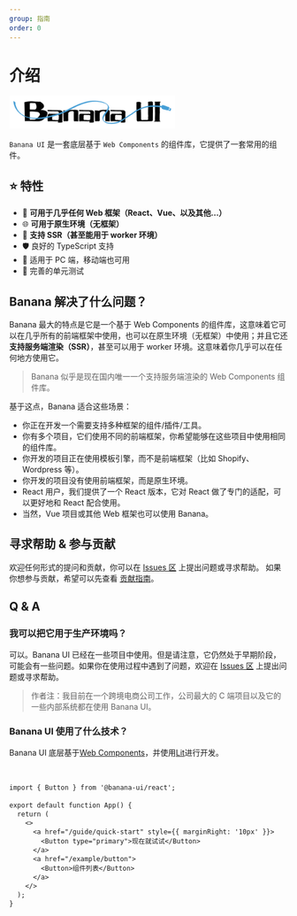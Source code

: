 ```yaml
---
group: 指南
order: 0
---
```


# 介绍

<img width="300" src="/logos/nav-logo-375.png" />

`Banana UI` 是一套底层基于 `Web Components` 的组件库，它提供了一套常用的组件。

## ⭐️ 特性

- 🧩 **可用于几乎任何 Web 框架（React、Vue、以及其他...）**
- 🌐 **可用于原生环境（无框架）**
- 🚀 **支持 SSR（甚至能用于 worker 环境）**
- 🛡 良好的 TypeScript 支持
- 📱 适用于 PC 端，移动端也可用
- 🧪 完善的单元测试

## Banana 解决了什么问题？

Banana 最大的特点是它是一个基于 Web Components 的组件库，这意味着它可以在几乎所有的前端框架中使用，也可以在原生环境（无框架）中使用；并且它还**支持服务端渲染（SSR）**，甚至可以用于 worker 环境。这意味着你几乎可以在任何地方使用它。

> Banana 似乎是现在国内唯一一个支持服务端渲染的 Web Components 组件库。

基于这点，Banana 适合这些场景：

- 你正在开发一个需要支持多种框架的组件/插件/工具。
- 你有多个项目，它们使用不同的前端框架，你希望能够在这些项目中使用相同的组件库。
- 你开发的项目正在使用模板引擎，而不是前端框架（比如 Shopify、Wordpress 等）。
- 你开发的项目没有使用前端框架，而是原生环境。
- React 用户，我们提供了一个 React 版本，它对 React 做了专门的适配，可以更好地和 React 配合使用。
- 当然，Vue 项目或其他 Web 框架也可以使用 Banana。

## 寻求帮助 & 参与贡献

欢迎任何形式的提问和贡献，你可以在 [Issues 区](https://github.com/FriedRiceNoodles/banana-ui/issues) 上提出问题或寻求帮助。
如果你想参与贡献，希望可以先查看 [贡献指南](/guide/contributing.md)。

## Q & A

### 我可以把它用于生产环境吗？

可以。Banana UI 已经在一些项目中使用。但是请注意，它仍然处于早期阶段，可能会有一些问题。如果你在使用过程中遇到了问题，欢迎在 [Issues 区](https://github.com/FriedRiceNoodles/banana-ui/issues) 上提出问题或寻求帮助。

> 作者注：我目前在一个跨境电商公司工作，公司最大的 C 端项目以及它的一些内部系统都在使用 Banana UI。

### Banana UI 使用了什么技术？

Banana UI 底层基于[Web Components](https://developer.mozilla.org/en-US/docs/Web/API/Web_components)，并使用[Lit](https://lit.dev/)进行开发。

<br />

```tsx | inline
import { Button } from '@banana-ui/react';

export default function App() {
  return (
    <>
      <a href="/guide/quick-start" style={{ marginRight: '10px' }}>
        <Button type="primary">现在就试试</Button>
      </a>
      <a href="/example/button">
        <Button>组件列表</Button>
      </a>
    </>
  );
}
```
